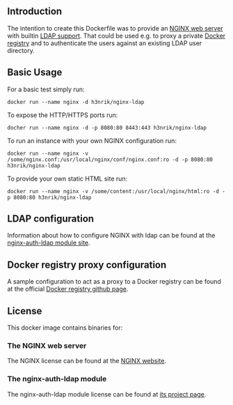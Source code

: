 ## Introduction
The intention to create this Dockerfile was to provide an [NGINX web server](https://github.com/nginx/nginx) with builtin [LDAP support](https://github.com/kvspb/nginx-auth-ldap). That could be used e.g. to proxy a private [Docker registry](https://github.com/docker/docker-registry) and to authenticate the users against an existing LDAP user directory.

## Basic Usage
For a basic test simply run:

	docker run --name nginx -d h3nrik/nginx-ldap

To expose the HTTP/HTTPS ports run:

	docher run --name nginx -d -p 8080:80 8443:443 h3nrik/nginx-ldap

To run an instance with your own NGINX configuration run:

	docker run --name nginx -v /some/nginx.conf:/usr/local/nginx/conf/nginx.conf:ro -d -p 8080:80 h3nrik/nginx-ldap

To provide your own static HTML site run:

	docker run --name nginx -v /some/content:/usr/local/nginx/html:ro -d -p 8080:80 h3nrik/nginx-ldap

## LDAP configuration

Information about how to configure NGINX with ldap can be found at the [nginx-auth-ldap module site](https://github.com/kvspb/nginx-auth-ldap).

## Docker registry proxy configuration

A sample configuration to act as a proxy to a Docker registry can be found at the official [Docker registry github page](https://github.com/docker/docker-registry/blob/master/contrib/nginx/nginx_1-3-9.conf).

## License

This docker image contains binaries for:

### The NGINX web server

The NGINX license can be found at the [NGINX website](http://nginx.org/LICENSE).

### The nginx-auth-ldap module

The nginx-auth-ldap module license can be found at [its project page](https://github.com/kvspb/nginx-auth-ldap/blob/master/LICENSE).
